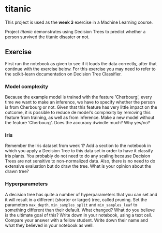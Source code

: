 # titanic

This project is used as the **week 3** exercise in a Machine Learning course.

Project *titanic* demonstrates using Decision Trees to predict whether a person survived the titanic disaster or not.

## Exercise

First run the notebook as given to see if it loads the data correctly, after that continue with the exercise below. For this exercise you may need to refer to the scikit-learn documentation on Decision Tree Classifier.

### Model complexity

Because the example model is trained with the feature 'Cherbourg', every time we want to make an inference, we have to specify whether the person is from Cherbourg or not. Given that this feature has very little impact on the outcome, it is possible to reduce de model's complexity by removing this feature from training, as well as from inference. Make a new model without the feature 'Cherbourg'. Does the accuracy dwindle much? Why yes/no?

### Iris

Remember the Iris dataset from week 1? Add a section to the notebook in which you apply a Decision Tree to this data set in order to have it classify iris plants. You probably do not need to do any scaling because Decision Trees are not sensitive to non-normalized data. Also, there is no need to do extensive evaluation but do draw the tree. What is your opinion about the drawn tree?

### Hyperparameters

A decision tree has quite a number of hyperparameters that you can set and it will result in a different (shorter or larger) tree, called pruning. Set the parameters `max_depth`, `min_samples_split` and `min_samples_leaf` to something different than their default. What changed? What do you believe is the ultimate goal of this? Write down in your notebook, using a text cell. Compare your answer with a fellow student. Write down their name and what they believed in your notebook as well.